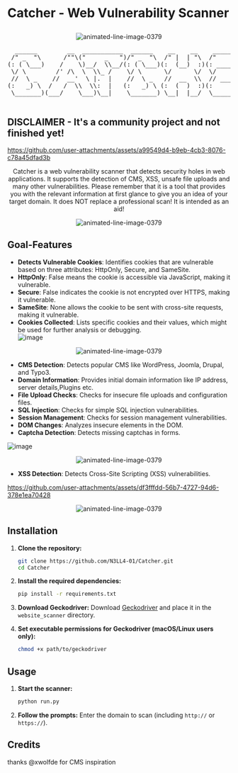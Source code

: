   # Catcher - Web Vulnerability Scanner </p>

<p align="center" href="https://www.animatedimages.org/cat-lines-562.htm"><img src="https://www.animatedimages.org/data/media/562/animated-line-image-0379.gif" border="0" alt="animated-line-image-0379" /></p>

<p align="center">
  <pre>
  ______        __  ___________  ______    __    __    _______   _______   
 /" _  "\      /""\("     _   ")/" _  "\  /" |  | "\  /"     "| /"      \  
(: ( \___)    /    \)__/  \\__/(: ( \___)(:  (__)  :)(: ______)|:        | 
 \/ \        /' /\  \  \\_ /    \/ \      \/      \/  \/    |  |_____/   ) 
 //  \ _    //  __'  \ |.  |    //  \ _   //  __  \\  // ___)_  //      /  
(:   _) \  /   /  \\  \\:  |   (:   _) \ (:  (  )  :)(:      "||:  __   \  
 \_______)(___/    \___)\__|    \_______) \__|  |__/  \_______)|__|  \___)                                                                     
  </pre>
</p>

## DISCLAIMER - It's a community project and not finished yet!





https://github.com/user-attachments/assets/a99549d4-b9eb-4cb3-8076-c78a45dfad3b







<p align="center">
Catcher is a web vulnerability scanner that detects security holes in web applications. It supports the detection of CMS, XSS, unsafe file uploads and many other vulnerabilities. Please remember that it is a tool that provides you with the relevant information at first glance to give you an idea of ​​your target domain. It does NOT replace a professional scan! It is intended as an aid!
</p>

<p align="center" href="https://www.animatedimages.org/cat-lines-562.htm"><img src="https://www.animatedimages.org/data/media/562/animated-line-image-0379.gif" border="0" alt="animated-line-image-0379" /></p>

## Goal-Features
- **Detects Vulnerable Cookies**: Identifies cookies that are vulnerable based on three attributes: HttpOnly, Secure, and SameSite.
- **HttpOnly**: False means the cookie is accessible via JavaScript, making it vulnerable.
- **Secure**: False indicates the cookie is not encrypted over HTTPS, making it vulnerable.
- **SameSite**: None allows the cookie to be sent with cross-site requests, making it vulnerable.
- **Cookies Collected**: Lists specific cookies and their values, which might be used for further analysis or debugging.  
![image](https://github.com/user-attachments/assets/9300434b-bba2-45ad-86b8-ac5a2b7e090e)

<p align="center" href="https://www.animatedimages.org/cat-lines-562.htm"><img src="https://www.animatedimages.org/data/media/562/animated-line-image-0379.gif" border="0" alt="animated-line-image-0379" /></p>

- **CMS Detection**: Detects popular CMS like WordPress, Joomla, Drupal, and Typo3. 
- **Domain Information**: Provides initial domain information like IP address, server details,Plugins etc.
- **File Upload Checks**: Checks for insecure file uploads and configuration files.
- **SQL Injection**: Checks for simple SQL injection vulnerabilities.
- **Session Management**: Checks for session management vulnerabilities. 
- **DOM Changes**: Analyzes insecure elements in the DOM. 
- **Captcha Detection**: Detects missing captchas in forms.

![image](https://github.com/user-attachments/assets/05f19f99-2727-40e1-bc0f-af9e4c021758)

<p align="center" href="https://www.animatedimages.org/cat-lines-562.htm"><img src="https://www.animatedimages.org/data/media/562/animated-line-image-0379.gif" border="0" alt="animated-line-image-0379" /></p>



- **XSS Detection**: Detects Cross-Site Scripting (XSS) vulnerabilities.



https://github.com/user-attachments/assets/df3fffdd-56b7-4727-94d6-378e1ea70428



<p align="center" href="https://www.animatedimages.org/cat-lines-562.htm"><img src="https://www.animatedimages.org/data/media/562/animated-line-image-0379.gif" border="0" alt="animated-line-image-0379" /></p>

## Installation

1. **Clone the repository:**
    ```bash
    git clone https://github.com/N3LL4-01/Catcher.git
    cd Catcher
    ```

2. **Install the required dependencies:**
    ```bash
    pip install -r requirements.txt
    ```

3. **Download Geckodriver:**
    Download [Geckodriver](https://github.com/mozilla/geckodriver/releases) and place it in the `website_scanner` directory.

4. **Set executable permissions for Geckodriver (macOS/Linux users only):**
    ```bash
    chmod +x path/to/geckodriver
    ```

## Usage

1. **Start the scanner:**
    ```bash
    python run.py
    ```



2. **Follow the prompts:**
    Enter the domain to scan (including `http://` or `https://`).

## Credits 
   thanks @xwolfde for CMS inspiration 

